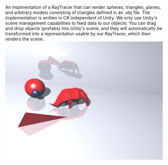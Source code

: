 An implmentation of a RayTracer that can render spheres, triangles, planes, and arbitrary models consisting of triangles defined in an .obj file.
The implementation is written in C# independent of Unity. We only use Unity's scene management capabilities to feed data to our objects:
You can drag and drop objects (prefabs) into Unity's scene, and they will automatically be transformed into a representation usable by our RayTracer, which then renders the scene.
![RayTracer Render](/README/raytracer3DModel.png?raw=true "RayTracer Render")